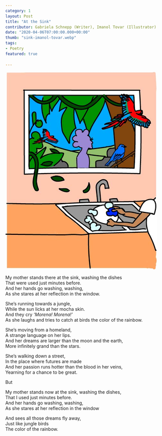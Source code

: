 ```yaml
---
category: 1
layout: Post
title: "At the Sink"
contributor: Gabriela Schnepp (Writer), Imanol Tovar (Illustrator)
date: "2020-04-06T07:00:00.000+00:00"
thumb: "sink-imanol-tovar.webp"
tags: 
- Poetry
featured: true

---
```

<img src="/public/images/1/sink-imanol-tovar.jpg" 
    alt="Through a window of the rainforest, a macaw flies into the kitchen. Someone washes a dish in the sink."
    class="w650">

My mother stands there at the sink, washing the dishes<br>That were used just minutes before.<br>And her hands go washing, washing,<br>As she stares at her reflection in the window.

She’s running towards a jungle,<br>While the sun licks at her mocha skin.<br>And they cry _‘Morena! Morena!’_<br>As she laughs and tries to catch at birds the color of the rainbow.

She’s moving from a homeland,<br>A strange language on her lips.<br>And her dreams are larger than the moon and the earth,<br>More infinitely grand than the stars.

She’s walking down a street,<br>In the place where futures are made<br>And her passion runs hotter than the blood in her veins,<br>Yearning for a chance to be great.

But

My mother stands now at the sink, washing the dishes,<br>That I used just minutes before.<br>And her hands go washing, washing,<br>As she stares at her reflection in the window

And sees all those dreams fly away,<br>Just like jungle birds<br>The color of the rainbow.
